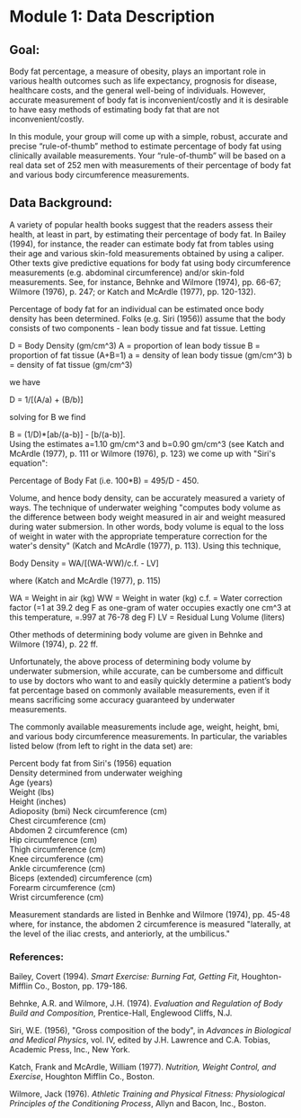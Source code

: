 # Module 1: Data Description
## Goal: 
Body fat percentage, a measure of obesity, plays an important role in various health outcomes such as life expectancy, prognosis for disease, healthcare costs, and the general well-being of individuals. However, accurate measurement of body fat is inconvenient/costly and it is desirable to have easy methods of estimating body fat that are not inconvenient/costly. 

In this module, your group will come up with a simple, robust, accurate and precise  “rule-of-thumb” method to estimate percentage of body fat using clinically available measurements. Your “rule-of-thumb” will be based on a real data set of 252 men with measurements of their percentage of body fat and various body circumference measurements.

## Data Background:
A variety of popular health books suggest that the readers assess their health, at least in part, by estimating their percentage of body fat. In Bailey (1994), for instance, the reader can estimate body fat from tables using their age and various skin-fold measurements obtained by using a caliper. Other texts give predictive equations for body fat using body circumference measurements (e.g. abdominal circumference) and/or skin-fold measurements. See, for instance, Behnke and Wilmore (1974), pp. 66-67; Wilmore (1976), p. 247; or Katch and McArdle (1977), pp. 120-132).

Percentage of body fat for an individual can be estimated once body density has been determined. Folks (e.g. Siri (1956)) assume that the body consists of two components - lean body tissue and fat tissue. Letting 

D = Body Density (gm/cm^3) 
A = proportion of lean body tissue 
B = proportion of fat tissue (A+B=1) 
a = density of lean body tissue (gm/cm^3) 
b = density of fat tissue (gm/cm^3)  

we have  

D = 1/[(A/a) + (B/b)]  

solving for B we find 

B = (1/D)*[ab/(a-b)] - [b/(a-b)].  
Using the estimates a=1.10 gm/cm^3 and b=0.90 gm/cm^3 (see Katch and McArdle (1977), p. 111 or Wilmore (1976), p. 123) we come up with "Siri's equation":  

Percentage of Body Fat (i.e. 100*B) = 495/D - 450.  

Volume, and hence body density, can be accurately measured a variety of ways. The technique of underwater weighing "computes body volume as the difference between body weight measured in air and weight measured during water submersion. In other words, body volume is equal to the loss of weight in water with the appropriate temperature correction for the water's density" (Katch and McArdle (1977), p. 113). Using this technique,  

Body Density = WA/[(WA-WW)/c.f. - LV]  

where  (Katch and McArdle (1977), p. 115)

WA = Weight in air (kg) 
WW = Weight in water (kg) 
c.f. = Water correction factor (=1 at 39.2 deg F as one-gram of water occupies exactly one cm^3 at this temperature, =.997 at 76-78 deg F) 
LV = Residual Lung Volume (liters) 

Other methods of determining body volume are given in Behnke and Wilmore (1974), p. 22 ff.   

Unfortunately, the above process of determining body volume by underwater submersion, while accurate, can be cumbersome and difficult to use by doctors who want to and easily quickly determine a patient’s body fat percentage based on commonly available measurements, even if it means sacrificing some accuracy guaranteed by underwater measurements. 

The commonly available measurements include age, weight, height, bmi, and various body circumference measurements. In particular, the variables listed below (from left to right in the data set) are: 

Percent body fat from Siri's (1956) equation  
Density determined from underwater weighing  
Age (years)  
Weight (lbs)  
Height (inches)  
Adioposity (bmi)
Neck circumference (cm)  
Chest circumference (cm)  
Abdomen 2 circumference (cm)  
Hip circumference (cm)  
Thigh circumference (cm)  
Knee circumference (cm)  
Ankle circumference (cm)  
Biceps (extended) circumference (cm)  
Forearm circumference (cm)  
Wrist circumference (cm)  

Measurement standards are listed in Benhke and Wilmore (1974), pp. 45-48 where, for instance, the abdomen 2 circumference is measured "laterally, at the level of the iliac crests, and anteriorly, at the umbilicus." 


### References:  
Bailey, Covert (1994). _Smart Exercise: Burning Fat, Getting Fit_, Houghton-Mifflin Co., Boston, pp. 179-186.  

Behnke, A.R. and Wilmore, J.H. (1974). _Evaluation and Regulation of Body Build and Composition_, Prentice-Hall, Englewood Cliffs, N.J.  

Siri, W.E. (1956), "Gross composition of the body", in _Advances in  Biological and Medical Physics_, vol. IV, edited by J.H. Lawrence and C.A. Tobias, Academic Press, Inc., New York.  

Katch, Frank and McArdle, William (1977). _Nutrition, Weight Control, and Exercise_, Houghton Mifflin Co., Boston.  

Wilmore, Jack (1976). _Athletic Training and Physical Fitness: Physiological Principles of the Conditioning Process_, Allyn and Bacon, Inc., Boston.


